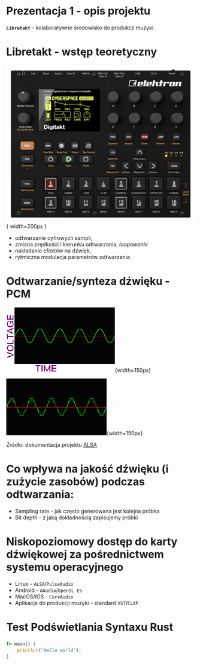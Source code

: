 # Prezentacja 1 - opis projektu

**`Libretakt`** - kolaboratywne środowisko do produkcji muzyki.

# Libretakt - wstęp teoretyczny

![Sampler *Digitakt*, wyprodukowany przez szwecką firmę Elektron](./digitakt.png){ width=200px }

- odtwarzanie cyfrowych sampli,
- zmiana prędkości i kierunku odtwarzania, *loopowanie*
- nakładanie efektów na dźwięk,
- rytmiczna modulacja parametrów odtwarzania.

# Odtwarzanie/synteza dźwięku - PCM

!["*idealna*" sinusoida](./wave1.gif){width=150px}

![Przykładowa sinusoida wygenerowana komputerowo](./wave2.gif){width=150px}

Źródło: dokumentacja projektu [ALSA](https://www.alsa-project.org/alsa-doc/alsa-lib/pcm.html)


# Co wpływa na jakość dźwięku (i zużycie zasobów) podczas odtwarzania:

- Sampling rate - jak często generowana jest kolejna próbka
- Bit depth - z jaką dokładnością zapisujemy próbki

# Niskopoziomowy dostęp do karty dźwiękowej za pośrednictwem systemu operacyjnego

- Linux - `ALSA`/`PulseAudio`
- Android - `AAudio`/`OpenSL ES`
- MacOS/IOS - `CoreAudio`
- Aplikacje do produkcji muzyki - standard `VST`/`CLAP`


# Test Podświetlania Syntaxu Rust

```rust
fn main() {
    println!("Hello world");
}
```

